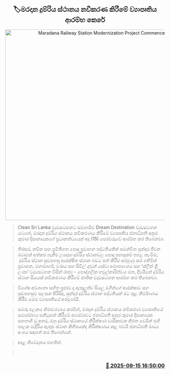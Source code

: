 <p align='center'><b><h2 align='center' title='Maradana Railway Station Modernization Project Commences'>🏷මරදාන දුම්රිය ස්ථානය නවීකරණ කිරීමේ ව්‍යාපෘතිය ආරම්භ කෙරේ</h2></b></p>
<p align='center'><img src='https://helakuru.sgp1.cdn.digitaloceanspaces.com/esana/images/lib/maradana-ipfs.jpg' width='600' alt='Maradana Railway Station Modernization Project Commences'></p>

> Clean Sri Lanka වැඩසටහනට සමගාමීව Dream Destination වැඩසටහන යටතේ, මරදාන දුම්රිය ස්ථානය නවීකරණය කිරීමේ ව්‍යාපෘතිය ජනාධිපති අනුර කුමාර දිසානාය‍කගේ ප්‍රධානත්වයෙන් අද (15) පෙරවරුවේ ආරම්භ කර තිබෙනවා.

> තිරසර, නවීන සහ ප්‍රමිතිගත පොදු ප්‍රවාහන පද්ධතියකින් සමන්විත සුන්දර ජීවන රටාවක් අත්කර ගැනීම උදෙසා දුම්රිය ස්ථානවල පොදු පහසුකම් ඉහළ නැංවීම,  දුම්රිය ස්ථාන සුවපහසු ආරක්ෂිත ස්ථාන බවට පත් කිරීම අරමුණු කර ගනිමින් ප්‍රවාහන, මහාමාර්ග, වරාය සහ සිවිල් ගුවන් සේවා අමාත්‍යාංශය සහ ‘ක්ලීන් ශ්‍රී ලංකා’ වැඩසටහන විසින් රාජ්‍ය - පෞද්ගලික හවුල්කාරිත්වය මත, දිවයිනේ දුම්රිය ස්ථාන සියයක් නවීකරණය කිරීමේ ජාතික වැඩසටහන ආරම්භ කර තිබෙනවා.

> විශේෂ අවශ්‍යතා සහිත ප්‍රජාව ද ඇතුළත්ව සියලු මගීන්ගේ ආරක්ෂාව සහ සුවපහසුව සලසන පිරිසිදු, සුන්දර දුම්රිය ස්ථාන පද්ධතියක් රට තුළ නිර්මාණය කිරීම මෙම ව්‍යාපෘතියේ අරමුණයි.

> සමරු ඵලකය නිරාවරණය කරමින්, මරදාන දුම්රිය ස්ථානය නවීකරණ ව්‍යාපෘතියේ සමාරම්භය සනිටුහන් කිරීමේ අවස්ථාවට ජනාධිපති අනුර කුමාර දිසානායක සහභාගි වූ අතර, ඔහු දුම්රිය ස්ථානයේ නිරීක්ෂණ චාරිකාවක නිරත වෙමින් එහි පාලක මැදිරිය ඇතුළු ස්ථාන කිහිපයක්ද නිරීක්ෂණය කළ බවයි ජනාධිපති මාධ්‍ය අංශය සඳහන් කර තිබෙන්නේ.

> අදාළ නිවේදනය පහතින්.

>  



<h3 align='right'><a href='https://www.helakuru.lk/esana/p/113650/'>📅 2025-09-15 16:50:00</a></h3>
